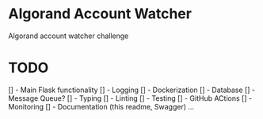 # Algorand Account Watcher
Algorand account watcher challenge

# TODO

[] - Main Flask functionality
[] - Logging
[] - Dockerization
[] - Database
[] - Message Queue?
[] - Typing
[] - Linting
[] - Testing
[] - GitHub ACtions
[] - Monitoring
[] - Documentation (this readme, Swagger)
...